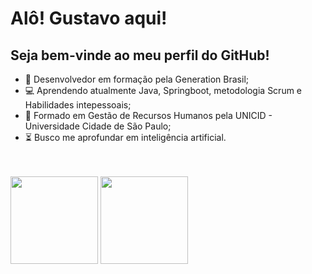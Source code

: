 # Alô! Gustavo aqui!

## Seja bem-vinde ao meu perfil do GitHub!

- :seedling: Desenvolvedor em formação pela Generation Brasil;
- :computer: Aprendendo atualmente Java, Springboot, metodologia Scrum e Habilidades intepessoais;
- :school: Formado em Gestão de Recursos Humanos pela UNICID - Universidade Cidade de São Paulo;
- :hourglass_flowing_sand:  Busco me aprofundar em inteligência artificial.
<br>
<br>
<div>
<img height="140em" src="https://github-readme-stats.vercel.app/api?username=Gstv-web&show_icons=true&theme=dark&line_height=20"/> <img height="140em" src="https://github-readme-stats.vercel.app/api/top-langs/?username=Gstv-web&layout=compact&theme=dark&langs_count=7&card_width=370"/></div>
<br>
<br>
<br>

#### 

